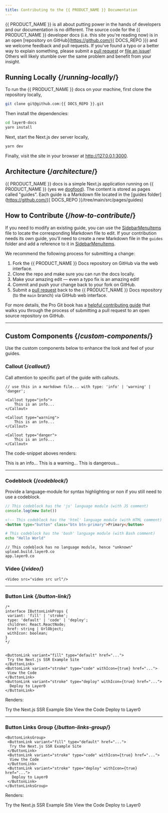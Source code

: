 ```yaml
---
title: Contributing to the {{ PRODUCT_NAME }} Documentation
---
```


{{ PRODUCT_NAME }} is all about putting power in the hands of developers and our documentation is no different. The source code for the {{ PRODUCT_NAME }} developer docs (i.e. this site you're reading now) is in an open [repository on GitHub](https://github.com/{{ DOCS_REPO }}) and we welcome feedback and pull requests. If you've found a typo or a better way to explain something, please submit a [pull request](https://github.com/layer0-docs/layer0-docs/pulls) or [file an issue](https://github.com/layer0-docs/layer0-docs/issues)! Others will likely stumble over the same problem and benefit from your insight.

## Running Locally {/*running-locally*/}

To run the {{ PRODUCT_NAME }} docs on your machine, first clone the repository locally,

```bash
git clone git@github.com:{{ DOCS_REPO }}.git
```

Then install the dependencies:

```bash
cd layer0-docs
yarn install
```

Next, start the Next.js dev server locally,

```bash
yarn dev
```

Finally, visit the site in your browser at http://127.0.0.1:3000.

## Architecture {/*architecture*/}

{{ PRODUCT_NAME }} docs is a simple Next.js application running on {{ PRODUCT_NAME }} (yes we [dogfood](https://en.wikipedia.org/wiki/Eating_your_own_dog_food)). The content is stored as pages called "guides". Each guide is a Markdown file located in the [guides folder](https://github.com/{{ DOCS_REPO }}/tree/main/src/pages/guides)

## How to Contribute {/*how-to-contribute*/}

If you need to modify an existing guide, you can use the [SidebarMenuItems](src/data/SidebarMenuItems.tsx) file to locate the corresponding Markdown file to edit. If your contribution needs its own guide, you'll need to create a new Markdown file in the `guides` folder and add a reference to it in [SidebarMenuItems](src/data/SidebarMenuItems.tsx).

We recommend the following process for submitting a change:

1. Fork the {{ PRODUCT_NAME }} Docs repository on GitHub via the web interface.
2. Clone the repo and make sure you can run the docs locally.
3. Make your amazing edit — even a typo fix is an amazing edit!
4. Commit and push your change back to your fork on GitHub.
5. Submit a [pull request](https://docs.github.com/en/github/collaborating-with-issues-and-pull-requests/about-pull-requests) back to the {{ PRODUCT_NAME }} Docs repository (to the `main` branch) via GitHub web interface.

<Callout type="info">
For more details, the Pro Git book has a <a href="https://git-scm.com/book/en/v2/GitHub-Contributing-to-a-Project">helpful contributing guide</a> that walks you through the process of submitting a pull request to an open source repository on GitHub.
</Callout>


---

## Custom Components {/*custom-components*/}

Use the custom components below to enhance the look and feel of your guides.

### Callout {/*callout*/}

Call attention to specific part of the guide with callouts.

```tsx
// use this in a markdown file... with type: 'info' | 'warning' | 'danger';

<Callout type="info">
	This is an info...
</Callout>

<Callout type="warning">
	This is an info...
</Callout>

<Callout type="danger">
	This is an info...
</Callout>
```
The code-snippet aboves renders:

<Callout type="info">
	This is an info...
</Callout>
<Callout type="warning">
	This is a warning...
</Callout>
<Callout type="danger">
	This is dangerous...
</Callout>

---
### Codeblock {/*codeblock*/}

Provide a language-module for syntax highlighting or non if you still need to use a codeblock.

```ts
// This codeblock has the 'js' language module (with JS comment)
console.log(new Date())
```

```html
<!-- This codeblock has the 'html' language module (with HTML comment) -->
<button type="button" class="btn btn-primary">Primary</button>
```

```bash
# This codeblock has the 'bash' language module (with Bash comment)
echo "Hello World"
```

```
// This codeblock has no language module, hence "unknown"
upload.build.layer0.co
app.layer0.co
```

### Video {/*video*/}

```tsx
<Video src="video src url"/>
```

---
### Button Link {/*button-link*/}

```tsx
/*
interface IButtonLinkProps {
 variant: 'fill' | 'stroke';
 type: 'default' | 'code' | 'deploy';
 children: React.ReactNode;
 href: string | UrlObject;
 withIcon: boolean;
}
*/


<ButtonLink variant="fill" type="default" href="...">
 Try the Next.js SSR Example Site
</ButtonLink>
<ButtonLink variant="stroke" type="code" withIcon={true} href="...">
 View the Code
</ButtonLink>
<ButtonLink variant="stroke" type="deploy" withIcon={true} href="...">
  Deploy to Layer0
</ButtonLink>
```
Renders:

<ButtonLink variant="fill" type="default" href="https://layer0-docs-layer0-nextjs-example-default.layer0-limelight.link">
 Try the Next.js SSR Example Site
</ButtonLink>
<ButtonLink variant="stroke" type="code" withIcon={true} href="https://github.com/layer0-docs/layer0-nextjs-example">
 View the Code
</ButtonLink>
<ButtonLink variant="stroke" type="deploy" withIcon={true} href="https://app.layer0.co/deploy?button&deploy&repo=https%253A%252F%252Fgithub.com%252Flayer0-docs%252Flayer0-nextjs-example">
  Deploy to Layer0
</ButtonLink>

---

### Button Links Group {/*button-links-group*/}

```tsx
<ButtonLinksGroup>
 <ButtonLink variant="fill" type="default" href="...">
  Try the Next.js SSR Example Site
 </ButtonLink>
 <ButtonLink variant="stroke" type="code" withIcon={true} href="...">
  View the Code
 </ButtonLink>
 <ButtonLink variant="stroke" type="deploy" withIcon={true} href="...">
   Deploy to Layer0
 </ButtonLink>
</ButtonLinksGroup>
```

Renders:

<ButtonLinksGroup>
	<ButtonLink variant="fill" type="default" href="https://layer0-docs-layer0-nextjs-example-default.layer0-limelight.link">
	 Try the Next.js SSR Example Site
	</ButtonLink>
	<ButtonLink variant="stroke" type="code" withIcon={true} href="https://github.com/layer0-docs/layer0-nextjs-example">
	 View the Code
	</ButtonLink>
	<ButtonLink variant="stroke" type="deploy" withIcon={true} href="https://app.layer0.co/deploy?button&deploy&repo=https%253A%252F%252Fgithub.com%252Flayer0-docs%252Flayer0-nextjs-example">
	  Deploy to Layer0
	</ButtonLink>
</ButtonLinksGroup>